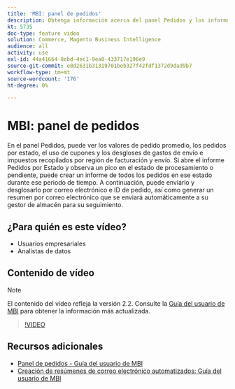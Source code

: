 ```yaml
---
title: 'MBI: panel de pedidos'
description: Obtenga información acerca del panel Pedidos y los informes que facilitan la administración de pedidos y las ventas de productos.
kt: 5735
doc-type: feature video
solution: Commerce, Magento Business Intelligence
audience: all
activity: use
exl-id: 44a41664-8ebd-4ec1-9ea0-433717e196e9
source-git-commit: e8d2631b31319701beb327f42fdf1372d9dad9b7
workflow-type: tm+mt
source-wordcount: '176'
ht-degree: 0%

---
```


# MBI: panel de pedidos

En el panel Pedidos, puede ver los valores de pedido promedio, los pedidos por estado, el uso de cupones y los desgloses de gastos de envío e impuestos recopilados por región de facturación y envío. Si abre el informe Pedidos por Estado y observa un pico en el estado de procesamiento o pendiente, puede crear un informe de todos los pedidos en ese estado durante ese periodo de tiempo. A continuación, puede enviarlo y desglosarlo por correo electrónico e ID de pedido, así como generar un resumen por correo electrónico que se enviará automáticamente a su gestor de almacén para su seguimiento.


## ¿Para quién es este vídeo?

- Usuarios empresariales
- Analistas de datos

## Contenido de vídeo

>[!NOTE]
>
>El contenido del vídeo refleja la versión 2.2. Consulte la [Guía del usuario de MBI](https://experienceleague.adobe.com/docs/commerce-business-intelligence/mbi/guide-overview.html) para obtener la información más actualizada.

>[!VIDEO](https://video.tv.adobe.com/v/35989?quality=12&learn=on)

## Recursos adicionales

- [Panel de pedidos - Guía del usuario de MBI](https://experienceleague.adobe.com/docs/commerce-business-intelligence/mbi/build/dashboards/dashboards-pro.html#orders)
- [Creación de resúmenes de correo electrónico automatizados: Guía del usuario de MBI](https://experienceleague.adobe.com/docs/commerce-business-intelligence/mbi/build/share/email-summaries.html)
